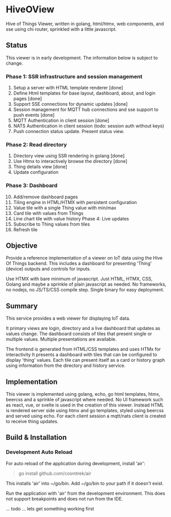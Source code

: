 # HiveOView

Hive of Things Viewer, written in golang, html/htmx, web components, and sse using chi router, sprinkled with a little javascript.

## Status

This viewer is in early development. The information below is subject to change.

### Phase 1: SSR infrastructure and session management

1. Setup a server with HTML template renderer [done]
2. Define Html templates for base layout, dashboard, about, and login pages [done]
3. Support SSE connections for dynamic updates [done]
4. Session management for MQTT hub connections and sse support to push events [done]
5. MQTT Authentication in client session [done]
6. NATS Authentication in client session (todo: session auth without keys)
7. Push connection status update. Present status view.

### Phase 2: Read directory

1. Directory view using SSR rendering in golang [done]
2. Use Htmx to interactively browse the directory [done]
3. Thing details view [done]
4. Update configuration

### Phase 3: Dashboard

10. Add/remove dashboard pages
11. Tiling engine in HTML/HTMX with persistent configuration
12. Value tile with a single Thing value with min/max
13. Card tile with values from Things
14. Line chart tile with value history
    Phase 4: Live updates
15. Subscribe to Thing values from tiles
16. Refresh tile

## Objective

Provide a reference implementation of a viewer on IoT data using the Hive Of Things backend. This includes a dashboard for presenting 'Thing' (device) outputs and controls for inputs.

Use HTMX with bare minimum of javascript. Just HTML, HTMX, CSS, Golang and maybe a sprinkle of plain javascript as needed. No frameworks, no nodejs, no JS/TS/CSS compile step. Single binary for easy deployment.

## Summary

This service provides a web viewer for displaying IoT data.

It primary views are login, directory and a live dashboard that updates as values change. The dashboard consists of
tiles that present single or multiple values. Multiple presentations are available.

The frontend is generated from HTML/CSS templates and uses HTMx for interactivity
It presents a dashboard with tiles that can be configured to display 'thing' values.
Each tile can present itself as a card or history graph using information from the directory and history service.

## Implementation

This viewer is implemented using golang, echo, go html templates, htmx, beercss and a sprinkle of javascript where needed. No UI framework such as react, vue, or svelte is used in the creation of this viewer. Instead HTML is rendered server side using htmx and go templates, styled using beercss and served using echo. For each client session a mqtt/nats client is created to receive thing updates.

## Build & Installation

### Development Auto Reload

For auto reload of the application during development, install 'air':
> go install github.com/cosmtrek/air

This installs 'air' into ~/go/bin. Add ~/go/bin to your path if it doesn't exist.

Run the application with 'air' from the development environment. This does not support breakpoints and does not run from
the IDE.

... todo ... lets get something working first
